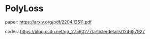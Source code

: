 # PolyLoss

paper: https://arxiv.org/pdf/2204.12511.pdf

codes: https://blog.csdn.net/qq_27590277/article/details/124657927
